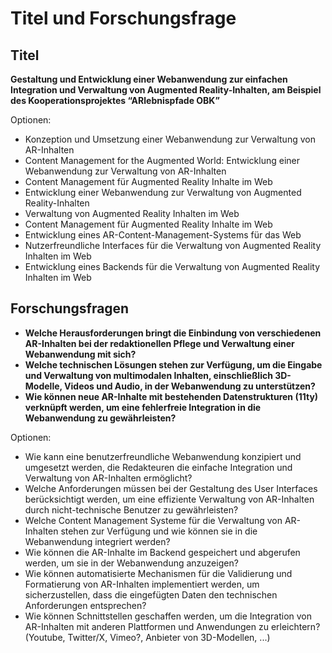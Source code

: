 # Titel und Forschungsfrage

## Titel

**Gestaltung und Entwicklung einer Webanwendung zur einfachen Integration und Verwaltung von Augmented Reality-Inhalten, am Beispiel des Kooperationsprojektes “ARlebnispfade OBK”**

Optionen:
- Konzeption und Umsetzung einer Webanwendung zur Verwaltung von AR-Inhalten
- Content Management for the Augmented World: Entwicklung einer Webanwendung zur Verwaltung von AR-Inhalten
- Content Management für Augmented Reality Inhalte im Web
- Entwicklung einer Webanwendung zur Verwaltung von Augmented Reality-Inhalten
- Verwaltung von Augmented Reality Inhalten im Web
- Content Management für Augmented Reality Inhalte im Web
- Entwicklung eines AR-Content-Management-Systems für das Web
- Nutzerfreundliche Interfaces für die Verwaltung von Augmented Reality Inhalten im Web
- Entwicklung eines Backends für die Verwaltung von Augmented Reality Inhalten im Web

## Forschungsfragen

- **Welche Herausforderungen bringt die Einbindung von verschiedenen AR-Inhalten bei der redaktionellen Pflege und Verwaltung einer Webanwendung mit sich?** 
- **Welche technischen Lösungen stehen zur Verfügung, um die Eingabe und Verwaltung von multimodalen Inhalten, einschließlich 3D-Modelle, Videos und Audio, in der Webanwendung zu unterstützen?**
- **Wie können neue AR-Inhalte mit bestehenden Datenstrukturen (11ty) verknüpft werden, um eine fehlerfreie Integration in die Webanwendung zu gewährleisten?**


Optionen:
- Wie kann eine benutzerfreundliche Webanwendung konzipiert und umgesetzt werden, die Redakteuren die einfache Integration und Verwaltung von AR-Inhalten ermöglicht?
- Welche Anforderungen müssen bei der Gestaltung des User Interfaces berücksichtigt werden, um eine effiziente Verwaltung von AR-Inhalten durch nicht-technische Benutzer zu gewährleisten?
- Welche Content Management Systeme für die Verwaltung von AR-Inhalten stehen zur Verfügung und wie können sie in die Webanwendung integriert werden?
- Wie können die AR-Inhalte im Backend gespeichert und abgerufen werden, um sie in der Webanwendung anzuzeigen?
- Wie können automatisierte Mechanismen für die Validierung und Formatierung von AR-Inhalten implementiert werden, um sicherzustellen, dass die eingefügten Daten den technischen Anforderungen entsprechen?
- Wie können Schnittstellen geschaffen werden, um die Integration von AR-Inhalten mit anderen Plattformen und Anwendungen zu erleichtern? (Youtube, Twitter/X, Vimeo?, Anbieter von 3D-Modellen, ...)
